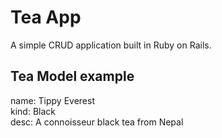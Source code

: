 # Tea App

A simple CRUD application built in Ruby on Rails.

## Tea Model example

name: Tippy Everest<br/>
kind: Black<br/>
desc: A connoisseur black tea from Nepal<br/>

